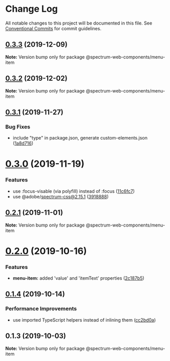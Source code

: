 # Change Log

All notable changes to this project will be documented in this file.
See [Conventional Commits](https://conventionalcommits.org) for commit guidelines.

## [0.3.3](https://github.com/adobe/spectrum-web-components/compare/@spectrum-web-components/menu-item@0.3.2...@spectrum-web-components/menu-item@0.3.3) (2019-12-09)

**Note:** Version bump only for package @spectrum-web-components/menu-item

## [0.3.2](https://github.com/adobe/spectrum-web-components/compare/@spectrum-web-components/menu-item@0.3.1...@spectrum-web-components/menu-item@0.3.2) (2019-12-02)

**Note:** Version bump only for package @spectrum-web-components/menu-item

## [0.3.1](https://github.com/adobe/spectrum-web-components/compare/@spectrum-web-components/menu-item@0.3.0...@spectrum-web-components/menu-item@0.3.1) (2019-11-27)

### Bug Fixes

-   include "type" in package.json, generate custom-elements.json ([1a8d716](https://github.com/adobe/spectrum-web-components/commit/1a8d716))

# [0.3.0](https://github.com/adobe/spectrum-web-components/compare/@spectrum-web-components/menu-item@0.2.1...@spectrum-web-components/menu-item@0.3.0) (2019-11-19)

### Features

-   use :focus-visable (via polyfill) instead of :focus ([11c6fc7](https://github.com/adobe/spectrum-web-components/commit/11c6fc7))
-   use @adobe/spectrum-css@2.15.1 ([3918888](https://github.com/adobe/spectrum-web-components/commit/3918888))

## [0.2.1](https://github.com/adobe/spectrum-web-components/compare/@spectrum-web-components/menu-item@0.2.0...@spectrum-web-components/menu-item@0.2.1) (2019-11-01)

**Note:** Version bump only for package @spectrum-web-components/menu-item

# [0.2.0](https://github.com/adobe/spectrum-web-components/compare/@spectrum-web-components/menu-item@0.1.4...@spectrum-web-components/menu-item@0.2.0) (2019-10-16)

### Features

-   **menu-item:** added 'value' and 'itemText' properties ([2c187b5](https://github.com/adobe/spectrum-web-components/commit/2c187b5))

## [0.1.4](https://github.com/adobe/spectrum-web-components/compare/@spectrum-web-components/menu-item@0.1.3...@spectrum-web-components/menu-item@0.1.4) (2019-10-14)

### Performance Improvements

-   use imported TypeScript helpers instead of inlining them ([cc2bd0a](https://github.com/adobe/spectrum-web-components/commit/cc2bd0a))

## 0.1.3 (2019-10-03)

**Note:** Version bump only for package @spectrum-web-components/menu-item
